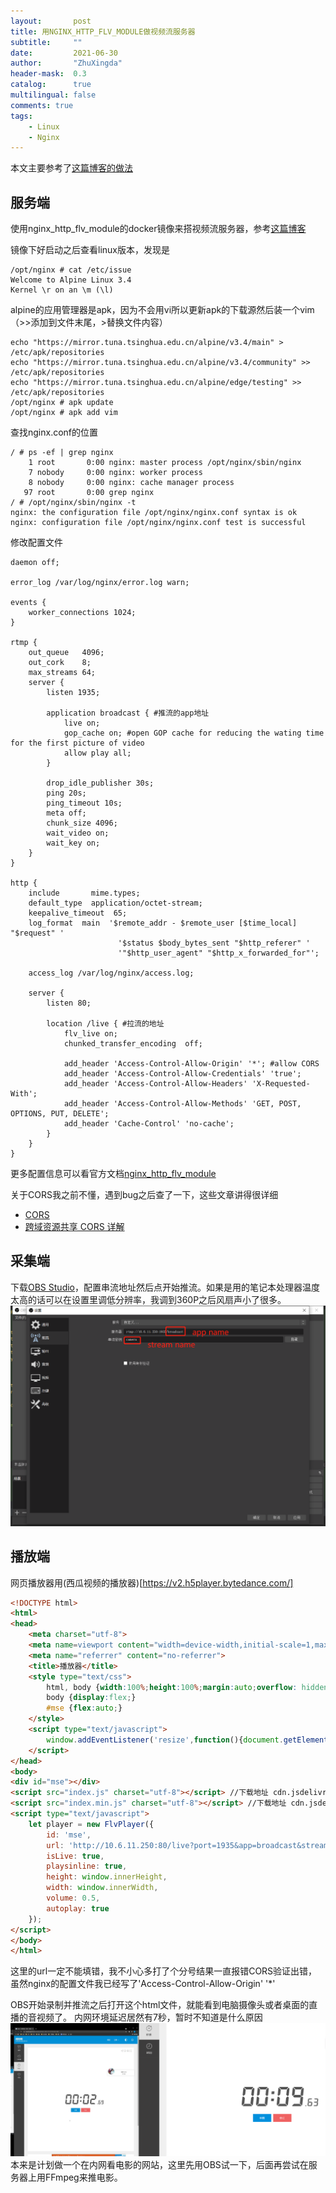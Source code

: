 ```yaml
---
layout:       post
title: 用NGINX_HTTP_FLV_MODULE做视频流服务器
subtitle:     ""
date:         2021-06-30
author:       "ZhuXingda"
header-mask:  0.3
catalog:      true
multilingual: false
comments: true
tags:
    - Linux
    - Nginx
---
```

本文主要参考了[这篇博客的做法](https://www.trickyedecay.me/2019/03/17/how-to-setup-an-live-server-with-nginx-base-on-http-flv/)
## 服务端
使用nginx_http_flv_module的docker镜像来搭视频流服务器，参考[这篇博客](http://zzxin.top/post/39)

镜像下好启动之后查看linux版本，发现是
```shell
/opt/nginx # cat /etc/issue
Welcome to Alpine Linux 3.4
Kernel \r on an \m (\l)
```
alpine的应用管理器是apk，因为不会用vi所以更新apk的下载源然后装一个vim（>>添加到文件末尾，>替换文件内容）
```shell
echo "https://mirror.tuna.tsinghua.edu.cn/alpine/v3.4/main" > /etc/apk/repositories
echo "https://mirror.tuna.tsinghua.edu.cn/alpine/v3.4/community" >> /etc/apk/repositories
echo "https://mirror.tuna.tsinghua.edu.cn/alpine/edge/testing" >> /etc/apk/repositories
/opt/nginx # apk update
/opt/nginx # apk add vim
```

查找nginx.conf的位置
```shell
/ # ps -ef | grep nginx
    1 root       0:00 nginx: master process /opt/nginx/sbin/nginx
    7 nobody     0:00 nginx: worker process
    8 nobody     0:00 nginx: cache manager process
   97 root       0:00 grep nginx
/ # /opt/nginx/sbin/nginx -t
nginx: the configuration file /opt/nginx/nginx.conf syntax is ok
nginx: configuration file /opt/nginx/nginx.conf test is successful
```

修改配置文件
```shell
daemon off;

error_log /var/log/nginx/error.log warn;

events {
    worker_connections 1024;
}

rtmp {
    out_queue   4096;
    out_cork    8;
    max_streams 64;
    server {
        listen 1935; 

        application broadcast { #推流的app地址
            live on;
            gop_cache on; #open GOP cache for reducing the wating time for the first picture of video
            allow play all;
        }

        drop_idle_publisher 30s;
        ping 20s;
        ping_timeout 10s;
        meta off;
        chunk_size 4096;
        wait_video on;
        wait_key on;
    }
}

http {
    include       mime.types;
    default_type  application/octet-stream;
    keepalive_timeout  65;
    log_format  main  '$remote_addr - $remote_user [$time_local] "$request" '
                        '$status $body_bytes_sent "$http_referer" '
                        '"$http_user_agent" "$http_x_forwarded_for"';

    access_log /var/log/nginx/access.log;

    server {
        listen 80;

        location /live { #拉流的地址
            flv_live on; 
            chunked_transfer_encoding  off; 

            add_header 'Access-Control-Allow-Origin' '*'; #allow CORS
            add_header 'Access-Control-Allow-Credentials' 'true'; 
            add_header 'Access-Control-Allow-Headers' 'X-Requested-With';
            add_header 'Access-Control-Allow-Methods' 'GET, POST, OPTIONS, PUT, DELETE';
            add_header 'Cache-Control' 'no-cache';
        }
    }
}
```
更多配置信息可以看官方文档[nginx_http_flv_module](https://github.com/winshining/nginx-http-flv-module/blob/master/README.md)

关于CORS我之前不懂，遇到bug之后查了一下，这些文章讲得很详细
- [CORS](https://juejin.cn/post/6844904047409889288) 
- [跨域资源共享 CORS 详解](http://www.ruanyifeng.com/blog/2016/04/cors.html)

## 采集端
下载[OBS Studio](https://obsproject.com/)，配置串流地址然后点开始推流。如果是用的笔记本处理器温度太高的话可以在设置里调低分辨率，我调到360P之后风扇声小了很多。
![OBS串流地址配置](../img/posts/OBS.jpg)

## 播放端
网页播放器用(西瓜视频的播放器)[https://v2.h5player.bytedance.com/]
```html
<!DOCTYPE html>
<html>
<head>
    <meta charset="utf-8">
    <meta name=viewport content="width=device-width,initial-scale=1,maximum-scale=1,minimum-scale=1,user-scalable=no,minimal-ui">
    <meta name="referrer" content="no-referrer">
    <title>播放器</title>
    <style type="text/css">
        html, body {width:100%;height:100%;margin:auto;overflow: hidden;}
        body {display:flex;}
        #mse {flex:auto;}
    </style>
    <script type="text/javascript">
        window.addEventListener('resize',function(){document.getElementById('mse').style.height=window.innerHeight+'px';});
    </script>
</head>
<body>
<div id="mse"></div>
<script src="index.js" charset="utf-8"></script> //下载地址 cdn.jsdelivr.net/npm/xgplayer@2.9.6/browser/index.js
<script src="index.min.js" charset="utf-8"></script> //下载地址 cdn.jsdelivr.net/npm/xgplayer-flv/dist/index.min.js
<script type="text/javascript">
    let player = new FlvPlayer({
        id: 'mse',
        url: 'http://10.6.11.250:80/live?port=1935&app=broadcast&stream=camera', //这里拉流地址是live，拉取的推流app是broadcast，stream就是之前设置的Stream Name
        isLive: true,
        playsinline: true,
        height: window.innerHeight,
        width: window.innerWidth,
        volume: 0.5,
        autoplay: true
    });
</script>
</body>
</html>
```
这里的url一定不能填错，我不小心多打了个分号结果一直报错CORS验证出错，虽然nginx的配置文件我已经写了'Access-Control-Allow-Origin' '*'

OBS开始录制并推流之后打开这个html文件，就能看到电脑摄像头或者桌面的直播的音视频了。
内网环境延迟居然有7秒，暂时不知道是什么原因
![延迟](../img/posts/yanchi.jpg)
本来是计划做一个在内网看电影的网站，这里先用OBS试一下，后面再尝试在服务器上用FFmpeg来推电影。